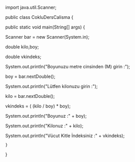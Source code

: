 
import java.util.Scanner;

public class CokluDersCalisma {
    
public static void main(String[] args) {

Scanner bar = new Scanner(System.in);

double kilo,boy;

double vkindeks;

System.out.println("Boyunuzu metre cinsinden (M) girin :");

boy = bar.nextDouble();


System.out.println("Lütfen kilonuzu girin :");
        
kilo = bar.nextDouble();

vkindeks = ( (kilo / boy) * boy);

System.out.println("Boyunuz :" + boy);
        
System.out.println("Kilonuz :" + kilo);

System.out.println("Vücut Kitle İndeksiniz :" + vkindeks);
    
    }
}
